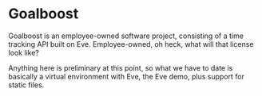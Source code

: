 # Goalboost
Goalboost is an employee-owned software project, consisting of a time tracking API built on Eve.  Employee-owned, oh heck, what will that license look like?

Anything here is preliminary at this point, so what we have to date is basically a virtual environment
with Eve, the Eve demo, plus support for static files.